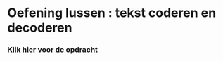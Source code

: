 # Oefening lussen : tekst coderen en decoderen


### [Klik hier voor de opdracht](Oefening%201%20-%20opdracht.pdf)
